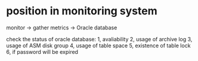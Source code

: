 # position in monitoring system
monitor -> gather metrics -> Oracle database

check the status of oracle database:
1, avaliability
2, usage of archive log
3, usage of ASM disk group
4, usage of table space
5, existence of table lock
6, if password will be expired